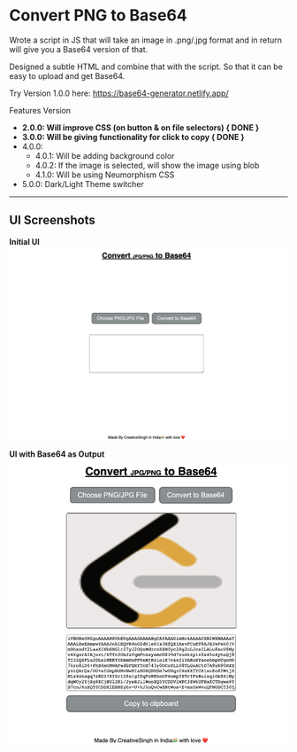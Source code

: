 # Convert PNG to Base64

Wrote a script in JS that will take an image in .png/.jpg format and in return will give you a Base64 version of that.

Designed a subtle HTML and combine that with the script. So that it can be easy to upload and get Base64.

Try Version 1.0.0 here: https://base64-generator.netlify.app/


Features Version
- **2.0.0: Will improve CSS (on button & on file selectors) { DONE }**
- **3.0.0: Will be giving functionality for click to copy { DONE }**
- 4.0.0:
  - 4.0.1: Will be adding background color
  - 4.0.2: If the image is selected, will show the image using blob
  - 4.1.0: Will be using Neumorphism CSS
- 5.0.0: Dark/Light Theme switcher

---
## UI Screenshots

<b>Initial UI</b>
<img src="./HTML_UI.png" alt="initial ui">

<b>UI with Base64 as Output</b>
<img src="./HTML_UI_2.png" alt="ui with base64 output">